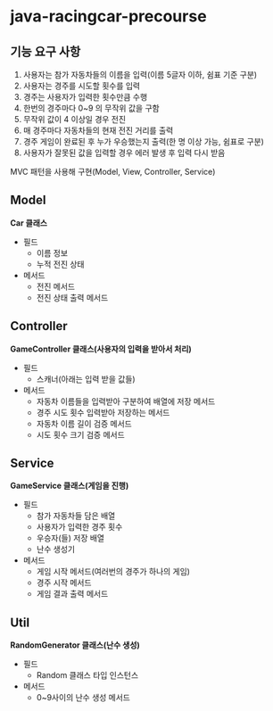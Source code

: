 # java-racingcar-precourse

## 기능 요구 사항

1. 사용자는 참가 자동차들의 이름을 입력(이름 5글자 이하, 쉼표 기준 구분)
2. 사용자는 경주를 시도할 횟수를 입력
3. 경주는 사용자가 입력한 횟수만큼 수행
4. 한번의 경주마다 0~9 의 무작위 값을 구함
5. 무작위 값이 4 이상일 경우 전진
6. 매 경주마다 자동차들의 현재 전진 거리를 출력
7. 경주 게임이 완료된 후 누가 우승했는지 출력(한 명 이상 가능, 쉼표로 구분)
8. 사용자가 잘못된 값을 입력할 경우 에러 발생 후 입력 다시 받음

MVC 패턴을 사용해 구현(Model, View, Controller, Service)
## Model

**Car 클래스**

- 필드
    - 이름 정보
    - 누적 전진 상태
- 메서드
    - 전진 메서드
    - 전진 상태 출력 메서드

## **Controller**

**GameController 클래스(사용자의 입력을 받아서 처리)**

- 필드
    - 스캐너(아래는 입력 받을 값들)
- 메서드
    - 자동차 이름들을 입력받아 구분하여 배열에 저장 메서드
    - 경주 시도 횟수 입력받아 저장하는 메서드
    - 자동차 이름 길이 검증 메서드
    - 시도 횟수 크기 검증 메서드
## Service

**GameService 클래스(게임을 진행)**

- 필드
    - 참가 자동차들 담은 배열
    - 사용자가 입력한 경주 횟수
    - 우승자(들) 저장 배열
    - 난수 생성기
- 메서드
    - 게임 시작 메서드(여러번의 경주가 하나의 게임)
    - 경주 시작 메서드
    - 게임 결과 출력 메서드

## Util

**RandomGenerator 클래스(난수 생성)**

- 필드
  - Random 클래스 타입 인스턴스
- 메서드
  - 0~9사이의 난수 생성 메서드